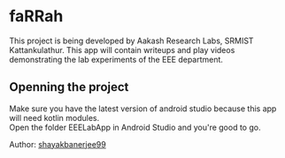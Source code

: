 # faRRah
This project is being developed by Aakash Research Labs, SRMIST Kattankulathur. This app will contain writeups and play videos demonstrating the lab experiments of the EEE department.  

## Openning the project
Make sure you have the latest version of android studio because this app will need kotlin modules.  
Open the folder EEELabApp in Android Studio and you're good to go.  
  
Author: [shayakbanerjee99](https://github.com/shayakbanerjee99)
